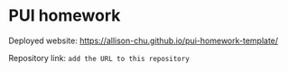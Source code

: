 # PUI homework

Deployed website: https://allison-chu.github.io/pui-homework-template/

Repository link: `add the URL to this repository`
